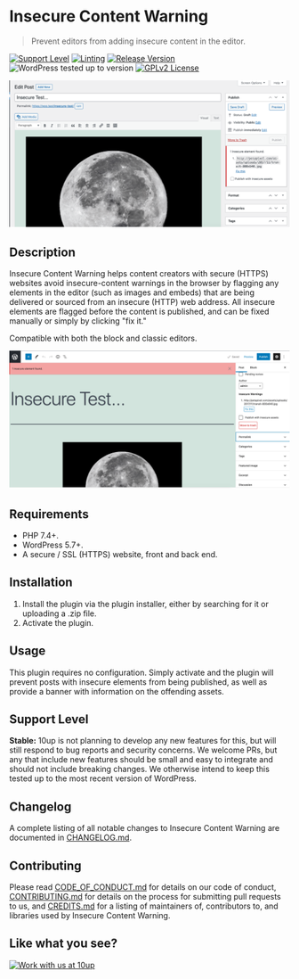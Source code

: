 # Insecure Content Warning

> Prevent editors from adding insecure content in the editor.

[![Support Level](https://img.shields.io/badge/support-stable-blue.svg)](#support-level) [![Linting](https://github.com/10up/insecure-content-warning/actions/workflows/lint.yml/badge.svg)](https://github.com/10up/insecure-content-warning/actions/workflows/lint.yml) [![Release Version](https://img.shields.io/github/release/10up/insecure-content-warning.svg)](https://github.com/10up/insecure-content-warning/releases/latest) ![WordPress tested up to version](https://img.shields.io/wordpress/plugin/tested/insecure-content-warning?label=WordPress) [![GPLv2 License](https://img.shields.io/github/license/10up/insecure-content-warning.svg)](https://github.com/10up/insecure-content-warning/blob/develop/LICENSE.md)

![Example of attempting to publish a post with insecure content - classic editor.](.wordpress-org/screenshot-1.png)

## Description

Insecure Content Warning helps content creators with secure (HTTPS) websites avoid insecure-content warnings in the browser by flagging any elements in the editor (such as images and embeds) that are being delivered or sourced from an insecure (HTTP) web address. All insecure elements are flagged before the content is published, and can be fixed manually or simply by clicking "fix it."

Compatible with both the block and classic editors.

![Example of attempting to publish a post with insecure content - block editor.](.wordpress-org/screenshot-2.png)

## Requirements

* PHP 7.4+.
* WordPress 5.7+.
* A secure / SSL (HTTPS) website, front and back end.

## Installation

1. Install the plugin via the plugin installer, either by searching for it or uploading a .zip file.
2. Activate the plugin.

## Usage

This plugin requires no configuration. Simply activate and the plugin will prevent posts with insecure elements from being published, as well as provide a banner with information on the offending assets.

## Support Level

**Stable:** 10up is not planning to develop any new features for this, but will still respond to bug reports and security concerns. We welcome PRs, but any that include new features should be small and easy to integrate and should not include breaking changes. We otherwise intend to keep this tested up to the most recent version of WordPress.

## Changelog

A complete listing of all notable changes to Insecure Content Warning are documented in [CHANGELOG.md](https://github.com/10up/insecure-content-warning/blob/develop/CHANGELOG.md).

## Contributing

Please read [CODE_OF_CONDUCT.md](https://github.com/10up/insecure-content-warning/blob/develop/CODE_OF_CONDUCT.md) for details on our code of conduct, [CONTRIBUTING.md](https://github.com/10up/insecure-content-warning/blob/develop/CONTRIBUTING.md) for details on the process for submitting pull requests to us, and [CREDITS.md](https://github.com/10up/insecure-content-warning/blob/develop/CREDITS.md) for a listing of maintainers of, contributors to, and libraries used by Insecure Content Warning.

## Like what you see?

<a href="http://10up.com/contact/"><img src="https://10up.com/uploads/2016/10/10up-Github-Banner.png" width="850" alt="Work with us at 10up"></a>
